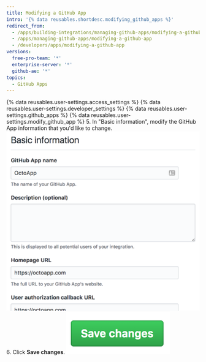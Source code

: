 ```yaml
---
title: Modifying a GitHub App
intro: '{% data reusables.shortdesc.modifying_github_apps %}'
redirect_from:
  - /apps/building-integrations/managing-github-apps/modifying-a-github-app/
  - /apps/managing-github-apps/modifying-a-github-app
  - /developers/apps/modifying-a-github-app
versions:
  free-pro-team: '*'
  enterprise-server: '*'
  github-ae: '*'
topics:
  - GitHub Apps
---
```


{% data reusables.user-settings.access_settings %}
{% data reusables.user-settings.developer_settings %}
{% data reusables.user-settings.github_apps %}
{% data reusables.user-settings.modify_github_app %}
5. In "Basic information", modify the GitHub App information that you'd like to change. ![Basic information section for your GitHub App](/assets/images/github-apps/github_apps_basic_information.png)
6. Click **Save changes**. ![Button to save changes for your GitHub App](/assets/images/github-apps/github_apps_save_changes.png)
